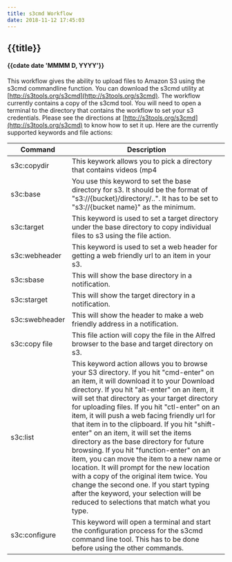 ```yaml
---
title: s3cmd Workflow
date: 2018-11-12 17:45:03
---
```

## {{title}}
#### {{cdate date 'MMMM D, YYYY'}}


This workflow gives the ability to upload files to Amazon S3 using the s3cmd commandline function. You can download the s3cmd utility at [http://s3tools.org/s3cmd](http://s3tools.org/s3cmd). The workflow currently contains a copy of the s3cmd tool. You will need to open a terminal to the directory that contains the workflow to set your s3 credentials. Please see the directions at [http://s3tools.org/s3cmd](http://s3tools.org/s3cmd) to know how to set it up. Here are the currently supported keywords and file actions:

| Command | Description |
| --- | --- |
| s3c:copydir | This keywork allows you to pick a directory that contains videos (mp4|mov). The videos will be copied to the corresponding directory on s3. Make sure to set the base directory using "s3c:base". |
| s3c:base | You use this keyword to set the base directory for s3. It should be the format of "s3://{bucket}/directory/..". It has to be set to "s3://{bucket name}" as the minimum. |
| s3c:target | This keyword is used to set a target directory under the base directory to copy individual files to s3 using the file action. |
| s3c:webheader | This keyword is used to set a web header for getting a web friendly url to an item in your s3. |
| s3c:sbase | This will show the base directory in a notification. |
| s3c:starget | This will show the target directory in a notification. |
| s3c:swebheader | This will show the header to make a web friendly address in a notification. |
| s3c:copy file | This file action will copy the file in the Alfred browser to the base and target directory on s3. |
| s3c:list | This keyword action allows you to browse your S3 directory. If you hit "cmd-enter" on an item, it will download it to your Download directory. If you hit "alt-enter" on an item, it will set that directory as your target directory for uploading files. If you hit "ctl-enter" on an item, it will push a web facing friendly url for that item in to the clipboard. If you hit "shift-enter" on an item, it will set the items directory as the base directory for future browsing. If you hit "function-enter" on an item, you can move the item to a new name or location. It will prompt for the new location with a copy of the original item twice. You change the second one. If you start typing after the keyword, your selection will be reduced to selections that match what you type. |
| s3c:configure | This keyword will open a terminal and start the configuration process for the s3cmd command line tool. This has to be done before using the other commands. |

